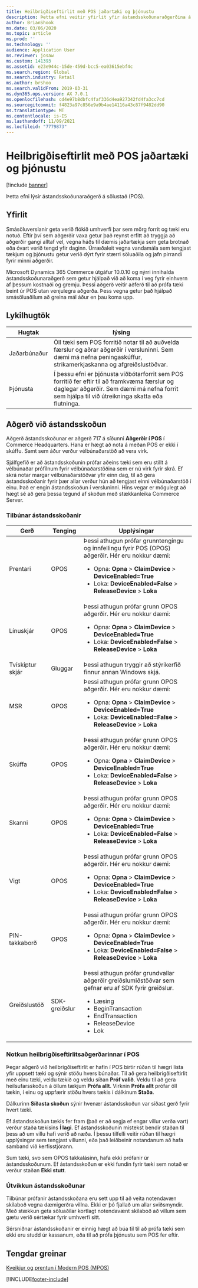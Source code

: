 ```yaml
---
title: Heilbrigðiseftirlit með POS jaðartæki og þjónustu
description: Þetta efni veitir yfirlit yfir ástandsskoðunaraðgerðina á sölustað (POS).
author: BrianShook
ms.date: 03/06/2020
ms.topic: article
ms.prod: ''
ms.technology: ''
audience: Application User
ms.reviewer: josaw
ms.custom: 141393
ms.assetid: e23e944c-15de-459d-bcc5-ea03615ebf4c
ms.search.region: Global
ms.search.industry: Retail
ms.author: brshoo
ms.search.validFrom: 2019-03-31
ms.dyn365.ops.version: AX 7.0.1
ms.openlocfilehash: cd4e97b8dbfc4faf336d4ea927342fd4fa3cc7cd
ms.sourcegitcommit: f4823a97c856e9a9b4ae14116a43c87f9482dd90
ms.translationtype: MT
ms.contentlocale: is-IS
ms.lasthandoff: 11/09/2021
ms.locfileid: "7779873"
---
```

# <a name="health-check-for-pos-peripherals-and-services"></a>Heilbrigðiseftirlit með POS jaðartæki og þjónustu

[!include [banner](includes/banner.md)]

Þetta efni lýsir ástandsskoðunaraðgerð á sölustað (POS).

## <a name="overview"></a>Yfirlit

Smásöluverslanir geta verið flókið umhverfi þar sem mörg forrit og tæki eru notuð. Eftir því sem aðgerðir vaxa getur það reynst erfitt að tryggja að aðgerðir gangi alltaf vel, vegna háðs til dæmis jaðartækja sem geta brotnað eða óvart verið tengd yfir daginn. Úrræðaleit vegna vandamála sem tengjast tækjum og þjónustu getur verið dýrt fyrir stærri söluaðila og jafn pirrandi fyrir minni aðgerðir.

Microsoft Dynamics 365 Commerce útgáfur 10.0.10 og nýrri innihalda ástandsskoðunaraðgerð sem getur hjálpað við að koma í veg fyrir einhvern af þessum kostnaði og gremju. Þessi aðgerð veitir aðferð til að prófa tæki beint úr POS utan venjulegra aðgerða. Þess vegna getur það hjálpað smásöluaðilum að greina mál áður en þau koma upp.

## <a name="key-terms"></a>Lykilhugtök

| Hugtak | lýsing |
|---|---|
| Jaðarbúnaður | Öll tæki sem POS forritið notar til að auðvelda færslur og aðrar aðgerðir í versluninni. Sem dæmi má nefna peningaskúffur, strikamerkjaskanna og afgreiðslustöðvar. |
| Þjónusta | Í þessu efni er þjónusta viðbótarforrit sem POS forritið fer eftir til að framkvæma færslur og daglegar aðgerðir. Sem dæmi má nefna forrit sem hjálpa til við útreikninga skatta eða flutninga. |

## <a name="health-check-operation"></a>Aðgerð við ástandsskoðun

Aðgerð ástandsskoðunar er aðgerð 717 á síðunni **Aðgerðir í POS** í Commerce Headquarters. Hana er hægt að nota á meðan POS er ekki í skúffu. Samt sem áður verður vélbúnaðarstöð að vera virk.

Sjálfgefið er að ástandsskoðunin prófar aðeins tæki sem eru stillt á vélbúnaðar prófílnum fyrir vélbúnaðarstöðina sem er nú virk fyrir skrá. Ef skrá notar margar vélbúnaðarstöðvar yfir einn dag, til að gera ástandsskoðanir fyrir þær allar verður hún að tengjast einni vélbúnaðarstöð í einu. Það er engin ástandsskoðun í versluninni. Hins vegar er mögulegt að hægt sé að gera þessa tegund af skoðun með stækkanleika Commerce Server.

### <a name="out-of-box-health-checks"></a>Tilbúnar ástandsskoðanir

| Gerð | Tenging | Upplýsingar |
|---|---|---|
| Prentari | OPOS | Þessi athugun prófar grunntengingu og innfellingu fyrir POS (OPOS) aðgerðir. Hér eru nokkur dæmi:<ul><li>Opna: **Opna** &gt; **ClaimDevice** &gt; **DeviceEnabled=True**</li><li>Loka: **DeviceEnabled=False** &gt; **ReleaseDevice** &gt; **Loka**</li></ul> |
| Línuskjár | OPOS | Þessi athugun prófar grunn OPOS aðgerðir. Hér eru nokkur dæmi:<ul><li>Opna: **Opna** &gt; **ClaimDevice** &gt; **DeviceEnabled=True**</li><li>Loka: **DeviceEnabled=False** &gt; **ReleaseDevice** &gt; **Loka**</li></ul> |
| Tvískiptur skjár | Gluggar | Þessi athugun tryggir að stýrikerfið finnur annan Windows skjá. | 
| MSR | OPOS | Þessi athugun prófar grunn OPOS aðgerðir. Hér eru nokkur dæmi:<ul><li>Opna: **Opna** &gt; **ClaimDevice** &gt; **DeviceEnabled=True**</li><li>Loka: **DeviceEnabled=False** &gt; **ReleaseDevice** &gt; **Loka**</li></ul> |
| Skúffa | OPOS | Þessi athugun prófar grunn OPOS aðgerðir. Hér eru nokkur dæmi:<ul><li>Opna: **Opna** &gt; **ClaimDevice** &gt; **DeviceEnabled=True**</li><li>Loka: **DeviceEnabled=False** &gt; **ReleaseDevice** &gt; **Loka**</li></ul> | 
| Skanni | OPOS | Þessi athugun prófar grunn OPOS aðgerðir. Hér eru nokkur dæmi:<ul><li>Opna: **Opna** &gt; **ClaimDevice** &gt; **DeviceEnabled=True**</li><li>Loka: **DeviceEnabled=False** &gt; **ReleaseDevice** &gt; **Loka**</li></ul> | 
| Vigt | OPOS | Þessi athugun prófar grunn OPOS aðgerðir. Hér eru nokkur dæmi:<ul><li>Opna: **Opna** &gt; **ClaimDevice** &gt; **DeviceEnabled=True**</li><li>Loka: **DeviceEnabled=False** &gt; **ReleaseDevice** &gt; **Loka**</li></ul> |
| PIN-takkaborð | OPOS | Þessi athugun prófar grunn OPOS aðgerðir. Hér eru nokkur dæmi:<ul><li>Opna: **Opna** &gt; **ClaimDevice** &gt; **DeviceEnabled=True**</li><li>Loka: **DeviceEnabled=False** &gt; **ReleaseDevice** &gt; **Loka**</li></ul> |
| Greiðslustöð | SDK-greiðslur | Þessi athugun prófar grundvallar aðgerðir greiðslumiðstöðvar sem gefnar eru af SDK fyrir greiðslur. <ul><li>Læsing</li><li>BeginTransaction</li><li>EndTransaction</li><li>ReleaseDevice</li><li>Lok</li></ul> |

### <a name="using-the-health-check-operation-in-the-pos"></a>Notkun heilbrigðiseftirlitsaðgerðarinnar í POS

Þegar aðgerð við heilbrigðiseftirlit er hafin í POS birtir rúðan til hægri lista yfir uppsett tæki og sýnir stöðu hvers búnaðar. Til að gera heilbrigðiseftirlit með einu tæki, veldu tækið og veldu síðan **Próf valið**. Veldu til að gera heilsufarsskoðun á öllum tækjum **Prófa allt**. Virknin **Prófa allt** prófar öll tækin, í einu og uppfærir stöðu hvers tækis í dálkinum **Staða**.

Dálkurinn **Síðasta skoðun** sýnir hvenær ástandsskoðun var síðast gerð fyrir hvert tæki.

Ef ástandsskoðun tækis fer fram (það er að segja ef engar villur verða vart) verður staða tækisins **Í lagi**. Ef ástandsskoðunin mistekst bendir staðan til þess að um villu hafi verið að ræða. Í þessu tilfelli veitir rúðan til hægri upplýsingar sem tengjast villunni, eða það leiðbeinir notandanum að hafa samband við kerfisstjórann.

Sum tæki, svo sem OPOS takkalásinn, hafa ekki prófanir úr ástandsskoðunum. Ef ástandsskoðun er ekki fundin fyrir tæki sem notað er verður staðan **Ekki stutt**.

### <a name="extending-health-checks"></a>Útvíkkun ástandsskoðunar

Tilbúnar prófanir ástandsskoðana eru sett upp til að veita notendavæn skilaboð vegna dæmigerðra villna. Ekki er þó fjallað um allar sviðsmyndir. Með stækkun geta söluaðilar kortlagt notendavænt skilaboð að villum sem gætu verið sértækar fyrir umhverfi sitt.

Sérsniðnar ástandsskoðanir er einnig hægt að búa til til að prófa tæki sem ekki eru studd úr kassanum, eða til að prófa þjónustu sem POS fer eftir.

## <a name="related-articles"></a>Tengdar greinar

[Kveikjur og prentun í Modern POS (MPOS)](dev-itpro/pos-trigger-printing.md)


[!INCLUDE[footer-include](../includes/footer-banner.md)]